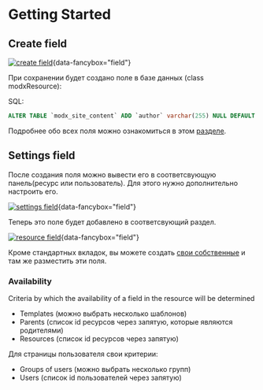 # Getting Started

## Create field

[![create field](/img/create_field.jpg)](/img/create_field.jpg){data-fancybox="field"}

При сохранении будет создано поле в базе данных (class modxResource):

SQL:
```sql
ALTER TABLE `modx_site_content` ADD `author` varchar(255) NULL DEFAULT 'Boshnik';
```

Подробнее обо всех поля можно ознакомиться в этом [разделе](/docs/fields).

## Settings field

После создания поля можно вывести его в соответсвующую панель(ресурс или пользователь). Для этого нужно дополнительно настроить его.

[![settings field](/img/settings_field.jpg)](/img/settings_field.jpg){data-fancybox="field"}

Теперь это поле будет добавлено в соответсвующий раздел.

[![resource field](/img/resource_field.jpg)](/img/resource_field.jpg){data-fancybox="field"}

Кроме стандартных вкладок, вы можете создать [свои собственные](/docs/tabs) и там же разместить эти поля.

### Availability
Criteria by which the availability of a field in the resource will be determined
 - Templates (можно выбрать несколько шаблонов)
 - Parents (список id ресурсов через запятую, которые являются родителями)
 - Resources (список id ресурсов через запятую)

Для страницы пользователя свои критерии:
 - Groups of users (можно выбрать несколько групп)
 - Users (список id пользователей через запятую)
